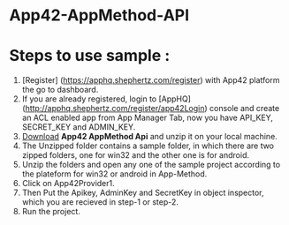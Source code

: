 App42-AppMethod-API
===================

# Steps to use sample : 

1. [Register] (https://apphq.shephertz.com/register) with App42 platform the go to dashboard.
2. If you are already registered, login to [AppHQ] (http://apphq.shephertz.com/register/app42Login) console and create an ACL enabled app from App Manager Tab, now you have API_KEY, SECRET_KEY and ADMIN_KEY.
3. [Download](https://github.com/shephertz/App42-AppMethod-API/archive/master.zip)  __App42 AppMethod Api__ and unzip it on your local machine.
4. The Unzipped folder contains a sample folder, in which there are two zipped folders, one for win32 and the other one is for android. 
5. Unzip the folders and open any one of the sample project according to the plateform for win32 or android in App-Method.
6. Click on App42Provider1.
7. Then Put the Apikey, AdminKey and SecretKey in object inspector, which you are recieved in step-1 or step-2.
8. Run the project.
